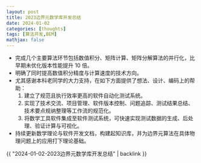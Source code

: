 ```yaml
---
layout: post
title: 2023边界元数学库开发总结
date: 2024-01-02
categories: [thoughts]
tags: [算法开发,BEM]
mathjax: false
---
```


-   完成几个主要算法环节包括数值积分、矩阵计算、矩阵分解算法的并行化，比早期未优化版本性能提升 10 倍。
-   明确了同时提高数值积分精度与计算速度的技术方向。
-   尤其感谢本科老同学的大力支持，在如下方面提供了想法、设计、编码上的帮助：
    1.  建立了规范且执行效率更高的软件自动化测试系统。
    2.  实现了技术交流、项目管理、软件版本控制、问题追踪、测试结果总结、技术要点规纳整理等工作流的规范化。
    3.  将数学工具软件集成至软件测试系统，可快速实现测试数据的生成、后处理、验证计算与可视化。
-   持续更新数学理论与软件开发文档，构建起知识库，并为边界元算法在具体物理问题上的应用打下理论基础。

{{ "2024-01-02-2023边界元数学库开发总结" | backlink }}
